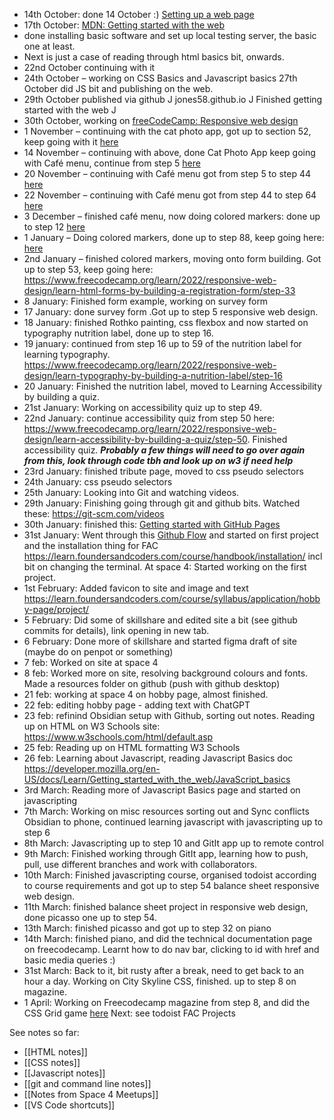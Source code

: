 
- 14th October: done 14 October :) [Setting up a web page](https://oliverjam.es/blog/complete-guide-to-making-web-pages/)
- 17th October: [MDN: Getting started with the web](https://developer.mozilla.org/en-US/docs/Learn/Getting_started_with_the_web)
- done installing basic software and set up local testing server, the basic one at least. 
- Next is just a case of reading through html basics bit, onwards. 
- 22nd October continuing with it
 - 24th October – working on CSS Basics and Javascript basics 27th October did JS bit and publishing on the web. 
 - 29th October published via github J jones58.github.io J  Finished getting started with the web J
 - 30th October, working on 	[freeCodeCamp: Responsive web design](https://www.freecodecamp.org/learn/2022/responsive-web-design/)
 - 1 November – continuing with the cat photo app, got up to section 52, keep going with it [here](https://www.freecodecamp.org/learn/2022/responsive-web-design/)
 - 14 November – continuing with above, done Cat Photo App keep going with Café menu, continue from step 5 [here](https://www.freecodecamp.org/learn/2022/responsive-web-design/)
 - 20 November – continuing with Café menu got from step 5 to step 44 [here](https://www.freecodecamp.org/learn/2022/responsive-web-design/)
 - 22 November – continuing with Café menu got from step 44 to step 64 [here](https://www.freecodecamp.org/learn/2022/responsive-web-design/)
 - 3 December – finished café menu, now doing colored markers: done up to step 12 [here](https://www.freecodecamp.org/learn/2022/responsive-web-design/learn-css-colors-by-building-a-set-of-colored-markers/step-13)
 - 1 January – Doing colored markers, done up to step 88, keep going here: [here](https://www.freecodecamp.org/learn/2022/responsive-web-design/learn-css-colors-by-building-a-set-of-colored-markers/step-13)
 - 2nd January – finished colored markers, moving onto form building. Got up to step 53, keep going here: <https://www.freecodecamp.org/learn/2022/responsive-web-design/learn-html-forms-by-building-a-registration-form/step-33> 
 - 8 January: Finished form example, working on survey form 
 - 17 January: done survey form .Got up to step 5 responsive web design. 
 - 18 January: finished Rothko painting, css flexbox and now started on typography nutrition label, done up to step 16. 
 - 19 january:  continued from step 16 up to 59 of the nutrition label for learning typography.  <https://www.freecodecamp.org/learn/2022/responsive-web-design/learn-typography-by-building-a-nutrition-label/step-16> 
 - 20 January: Finished the nutrition label, moved to Learning Accessibility by building a quiz. 
 - 21st January: Working on accessibility quiz  up to step 49. 
 - 22nd January: continue accessibility quiz from step 50 here: <https://www.freecodecamp.org/learn/2022/responsive-web-design/learn-accessibility-by-building-a-quiz/step-50>. Finished accessibility quiz. ***Probably a few things will need to go over again from this, look through code tbh and look up on w3 if need help***
 - 23rd January: finished tribute page, moved to css pseudo selectors
 - 24th January: css pseudo selectors
 - 25th January: Looking into Git and watching videos. 
 - 29th January: Finishing going through git and github bits. Watched these: <https://git-scm.com/videos> 
 - 30th January: finished this: [Getting started with GitHub Pages](https://docs.github.com/en/pages/getting-started-with-github-pages)
 - 31st January: Went through this [Github Flow](https://docs.github.com/en/get-started/quickstart/github-flow) and started on first project and the installation thing for FAC https://learn.foundersandcoders.com/course/handbook/installation/ incl bit on changing the terminal.  At space 4: Started working on the first project. 
 - 1st February: Added favicon to site and image and text https://learn.foundersandcoders.com/course/syllabus/application/hobby-page/project/  
 - 5 February: Did some of skillshare and edited site a bit (see github commits for details), link opening in new tab. 
 - 6 February: Done more of skillshare and started figma draft of site (maybe do on penpot or something)
 - 7 feb: Worked on site at space 4 
 - 8 feb: Worked more on site, resolving background colours and fonts. Made a resources folder on github (push with github desktop)
 - 21 feb: working at space 4 on hobby page, almost finished. 
 - 22 feb: editing hobby page - adding text with ChatGPT
 - 23 feb: refinind Obsidian setup with Github, sorting out notes. Reading up on HTML on W3 Schools site: https://www.w3schools.com/html/default.asp
 - 25 feb: Reading up on HTML formatting W3 Schools
 - 26 feb: Learning about Javascript, reading Javascript Basics doc https://developer.mozilla.org/en-US/docs/Learn/Getting_started_with_the_web/JavaScript_basics 
 - 3rd March: Reading more of Javascript Basics page and started on javascripting 
 - 7th March: Working on misc resources sorting out and Sync conflicts Obsidian to phone, continued learning javascript with javascripting up to step 6
 - 8th March: Javascripting up to step 10 and GitIt app up to remote control 
 - 9th March: Finished working through GitIt app, learning how to push, pull, use different branches and work with collaborators. 
 - 10th March: Finished javascripting course, organised todoist according to course requirements and got up to step 54 balance sheet responsive web design. 
 - 11th March: finished balance sheet project in responsive web design, done picasso one up to step 54. 
 - 13th March: finished picasso and got up to step 32 on piano 
 - 14th March: finished piano, and did the technical documentation page on freecodecamp. Learnt how to do nav bar, clicking to id with href and basic media queries :) 
 - 31st March: Back to it, bit rusty after a break, need to get back to an hour a day. Working on City Skyline CSS, finished. up to step 8 on magazine.
 - 1 April: Working on Freecodecamp magazine from step 8,  and did the CSS Grid game [here](https://cssgridgarden.com/) Next: see todoist FAC Projects
 
See notes so far:
- [[HTML notes]]
- [[CSS notes]]
- [[Javascript notes]]
- [[git and command line notes]]
- [[Notes from Space 4 Meetups]]
- [[VS Code shortcuts]]


